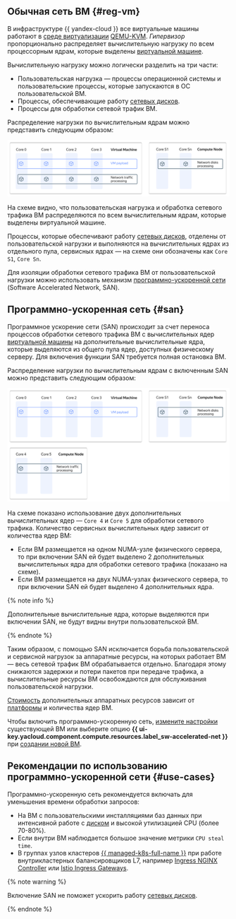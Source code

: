 ## Обычная сеть ВМ {#reg-vm}

В инфраструктуре {{ yandex-cloud }} все виртуальные машины работают в [среде виртуализации](../../glossary/virtualization.md) [QEMU-KVM](https://ru.wikipedia.org/wiki/QEMU). *Гипервизор* пропорционально распределяет вычислительную нагрузку по всем процессорным ядрам, которые выделены [виртуальной машине](../../glossary/vm.md). 

Вычислительную нагрузку можно логически разделить на три части:
* Пользовательская нагрузка — процессы операционной системы и пользовательские процессы, которые запускаются в ОС пользовательской ВМ.
* Процессы, обеспечивающие работу [сетевых дисков](../../compute/concepts/disk.md).
* Процессы для обработки сетевой трафик ВМ. 

Распределение нагрузки по вычислительным ядрам можно представить следующим образом:

![SAN-Disabled](../../_assets/compute/san-disabled.svg)

На схеме видно, что пользовательская нагрузка и обработка сетевого трафика ВМ распределяются по всем вычислительным ядрам, которые выделены виртуальной машине.

Процессы, которые обеспечивают работу [сетевых дисков](../../compute/concepts/disk.md), отделены от пользовательской нагрузки и выполняются на вычислительных ядрах из отдельного пула, сервисных ядрах — на схеме они обозначены как `Core S1`, `Core Sn`.

Для изоляции обработки сетевого трафика ВМ от пользовательской нагрузки можно использовать механизм [программно-ускоренной сети](#san) (Software Accelerated Network, SAN).

## Программно-ускоренная сеть {#san}

Программное ускорение сети (SAN) происходит за счет переноса процессов обработки сетевого трафика ВМ с вычислительных ядер [виртуальной машины](../../compute/concepts/vm.md) на дополнительные вычислительные ядра, которые выделяются из общего пула ядер, доступных физическому серверу. Для включения функции SAN требуется полная остановка ВМ.

Распределение нагрузки по вычислительным ядрам с включенным SAN можно представить следующим образом:

![SAN-Enabled](../../_assets/compute/san-enabled.svg)

На схеме показано использование двух дополнительных вычислительных ядер — `Core 4` и `Core 5` для обработки сетевого трафика. Количество сервисных вычислительных ядер зависит от количества ядер ВМ:

* Если ВМ размещается на одном NUMA-узле физического сервера, то при включении SAN ей будет выделено 2 дополнительных вычислительных ядра для обработки сетевого трафика (показано на схеме).
* Если ВМ размещается на двух NUMA-узлах физического сервера, то при включении SAN ей будет выделено 4 дополнительных ядра.

{% note info %}

Дополнительные вычислительные ядра, которые выделяются при включении SAN, не будут видны внутри пользовательской ВМ.

{% endnote %}

Таким образом, c помощью SAN исключается борьба пользовательской и сервисной нагрузок за аппаратные ресурсы, на которых работает ВМ — весь сетевой трафик ВМ обрабатывается отдельно. Благодаря этому снижаются задержки и потери пакетов при передаче трафика, а вычислительные ресурсы ВМ освобождаются для обслуживания пользовательской нагрузки.

[Стоимость](../../compute/pricing.md#software-accelerated-network) дополнительных аппаратных ресурсов зависит от [платформы](../../compute/concepts/vm-platforms.md) и количества ядер ВМ.

Чтобы включить программно-ускоренную сеть, [измените настройки](../../compute/operations/vm-control/vm-update-resources.md#enable-software-accelerated-network) существующей ВМ или выберите опцию **{{ ui-key.yacloud.component.compute.resources.label_sw-accelerated-net }}** при [создании новой ВМ](../../compute/operations/vm-create/create-linux-vm.md).

## Рекомендации по использованию программно-ускоренной сети {#use-cases}

Программно-ускоренную сеть рекомендуется включать для уменьшения времени обработки запросов:

* На ВМ с пользовательскими инсталляциями баз данных при интенсивной работе с [диском](../../compute/concepts/disk.md) и высокой утилизацией CPU (более 70-80%).
* Если внутри ВМ наблюдается большое значение метрики `CPU steal time`.
* В группах узлов кластеров [{{ managed-k8s-full-name }}](../../managed-kubernetes/concepts/index.md) при работе внутрикластерных балансировщиков L7, например [Ingress NGINX Controller](https://kubernetes.github.io/ingress-nginx/) или [Istio Ingress Gateways](https://istio.io/latest/docs/tasks/traffic-management/ingress/ingress-control/).

{% note warning %}

Включение SAN не поможет ускорить работу [сетевых дисков](../../compute/concepts/disk.md).

{% endnote %}
